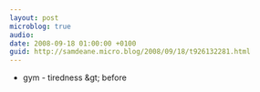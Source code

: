 ```yaml
---
layout: post
microblog: true
audio: 
date: 2008-09-18 01:00:00 +0100
guid: http://samdeane.micro.blog/2008/09/18/t926132281.html
---
```

+ gym - tiredness &amp;gt; before
